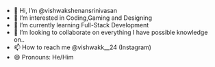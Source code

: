 - 👋 Hi, I’m @vishwakshenansrinivasan
- 👀 I’m interested in Coding,Gaming and Designing
- 🌱 I’m currently learning Full-Stack Development 
- 💞️ I’m looking to collaborate on everything I have possible knowledge on..
- 📫 How to reach me @vishwakk__24 (Instagram)
- 😄 Pronouns: He/Him


<!---
vishwakshenansrinivasan/vishwakshenansrinivasan is a ✨ special ✨ repository because its `README.md` (this file) appears on your GitHub profile.
You can click the Preview link to take a look at your changes.
--->
